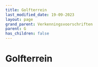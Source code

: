 ```yaml
---
title: Golfterrein
last_modified_date: 19-09-2023
layout: page
grand_parent: Verkenningsvoorschriften
parent: G
has_children: false
---
```


Golfterrein
===========

